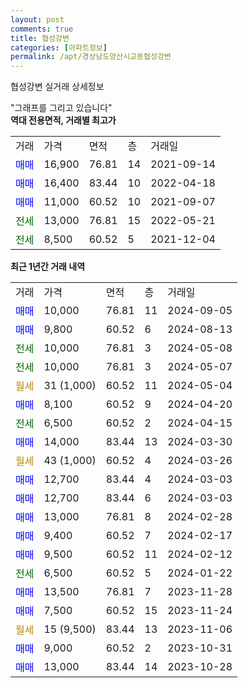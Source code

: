 ```yaml
---
layout: post
comments: true
title: 협성강변
categories: [아파트정보]
permalink: /apt/경상남도양산시교동협성강변
---
```


협성강변 실거래 상세정보

<script type="text/javascript">
  google.charts.load('current', {'packages':['line', 'corechart']});
  google.charts.setOnLoadCallback(drawChart);

  function drawChart() {
    var data = new google.visualization.DataTable();
    data.addColumn('date', '거래일');
    data.addColumn('number', "매매");
    data.addColumn('number', "전세");
    data.addColumn('number', "전매");

    data.addRows([[new Date(Date.parse("2024-09-05")), 10000, null, null], [new Date(Date.parse("2024-08-13")), 9800, null, null], [new Date(Date.parse("2024-05-08")), null, 10000, null], [new Date(Date.parse("2024-05-07")), null, 10000, null], [new Date(Date.parse("2024-05-04")), null, null, null], [new Date(Date.parse("2024-04-20")), 8100, null, null], [new Date(Date.parse("2024-04-15")), null, 6500, null], [new Date(Date.parse("2024-03-30")), 14000, null, null], [new Date(Date.parse("2024-03-26")), null, null, null], [new Date(Date.parse("2024-03-03")), 12700, null, null], [new Date(Date.parse("2024-03-03")), 12700, null, null], [new Date(Date.parse("2024-02-28")), 13000, null, null], [new Date(Date.parse("2024-02-17")), 9400, null, null], [new Date(Date.parse("2024-02-12")), 9500, null, null], [new Date(Date.parse("2024-01-22")), null, 6500, null], [new Date(Date.parse("2023-11-28")), 13500, null, null], [new Date(Date.parse("2023-11-24")), 7500, null, null], [new Date(Date.parse("2023-11-06")), null, null, null], [new Date(Date.parse("2023-10-31")), 9000, null, null], [new Date(Date.parse("2023-10-28")), 13000, null, null]]);

    var options = {
      hAxis: {
        format: 'yyyy/MM/dd'
      },    
      lineWidth: 0,
      pointsVisible: true,    
      title: '최근 1년간 유형별 실거래가 분포',
      legend: { position: 'bottom' }
    };

    var formatter = new google.visualization.NumberFormat({pattern:'###,###'} );
    formatter.format(data, 1);
    formatter.format(data, 2);
    
    setTimeout(function() {
        var chart = new google.visualization.LineChart(document.getElementById('columnchart_material'));
        chart.draw(data, (options));
        document.getElementById('loading').style.display = 'none';
    }, 200);
  }
</script>


<div id="loading" style="z-index:20; display: block; margin-left: 0px">"그래프를 그리고 있습니다"</div>
<div id="columnchart_material" style="width: 95%; margin-left: 0px; display: block"></div>
<!-- contents start -->
<b>역대 전용면적, 거래별 최고가</b>
<table class="sortable">
    <tr>
      <td>거래</td>
      <td>가격</td>
      <td>면적</td>
      <td>층</td>
      <td>거래일</td>
    </tr>
        <tr>
          <td><a style="color: blue">매매</a></td>
          <td>16,900</td>
          <td>76.81</td>
          <td>14</td>
          <td>2021-09-14</td>
        </tr>            <tr>
          <td><a style="color: blue">매매</a></td>
          <td>16,400</td>
          <td>83.44</td>
          <td>10</td>
          <td>2022-04-18</td>
        </tr>            <tr>
          <td><a style="color: blue">매매</a></td>
          <td>11,000</td>
          <td>60.52</td>
          <td>10</td>
          <td>2021-09-07</td>
        </tr>        
        <tr>
              <td><a style="color: darkgreen">전세</a></td>
              <td>13,000</td>
              <td>76.81</td>
              <td>15</td>
              <td>2022-05-21</td>
            </tr>            <tr>
              <td><a style="color: darkgreen">전세</a></td>
              <td>8,500</td>
              <td>60.52</td>
              <td>5</td>
              <td>2021-12-04</td>
            </tr>        
    
</table>

<b>최근 1년간 거래 내역</b>

<table class="sortable">
    <tr>
      <td>거래</td>
      <td>가격</td>
      <td>면적</td>
      <td>층</td>
      <td>거래일</td>
    </tr>
    <tr>
      <td><a style="color: blue">매매</a></td>
      <td>10,000</td>
      <td>76.81</td>
      <td>11</td>
      <td>2024-09-05</td>
    </tr>          <tr>
      <td><a style="color: blue">매매</a></td>
      <td>9,800</td>
      <td>60.52</td>
      <td>6</td>
      <td>2024-08-13</td>
    </tr>          <tr>
      <td><a style="color: darkgreen">전세</a></td>
      <td>10,000</td>
      <td>76.81</td>
      <td>3</td>
      <td>2024-05-08</td>
    </tr>          <tr>
      <td><a style="color: darkgreen">전세</a></td>
      <td>10,000</td>
      <td>76.81</td>
      <td>3</td>
      <td>2024-05-07</td>
    </tr>          <tr>
      <td><a style="color: darkgoldenrod">월세</a></td>
      <td>31 (1,000)</td>
      <td>60.52</td>
      <td>11</td>
      <td>2024-05-04</td>
    </tr>          <tr>
      <td><a style="color: blue">매매</a></td>
      <td>8,100</td>
      <td>60.52</td>
      <td>9</td>
      <td>2024-04-20</td>
    </tr>          <tr>
      <td><a style="color: darkgreen">전세</a></td>
      <td>6,500</td>
      <td>60.52</td>
      <td>2</td>
      <td>2024-04-15</td>
    </tr>          <tr>
      <td><a style="color: blue">매매</a></td>
      <td>14,000</td>
      <td>83.44</td>
      <td>13</td>
      <td>2024-03-30</td>
    </tr>          <tr>
      <td><a style="color: darkgoldenrod">월세</a></td>
      <td>43 (1,000)</td>
      <td>60.52</td>
      <td>4</td>
      <td>2024-03-26</td>
    </tr>          <tr>
      <td><a style="color: blue">매매</a></td>
      <td>12,700</td>
      <td>83.44</td>
      <td>4</td>
      <td>2024-03-03</td>
    </tr>          <tr>
      <td><a style="color: blue">매매</a></td>
      <td>12,700</td>
      <td>83.44</td>
      <td>6</td>
      <td>2024-03-03</td>
    </tr>          <tr>
      <td><a style="color: blue">매매</a></td>
      <td>13,000</td>
      <td>76.81</td>
      <td>8</td>
      <td>2024-02-28</td>
    </tr>          <tr>
      <td><a style="color: blue">매매</a></td>
      <td>9,400</td>
      <td>60.52</td>
      <td>7</td>
      <td>2024-02-17</td>
    </tr>          <tr>
      <td><a style="color: blue">매매</a></td>
      <td>9,500</td>
      <td>60.52</td>
      <td>11</td>
      <td>2024-02-12</td>
    </tr>          <tr>
      <td><a style="color: darkgreen">전세</a></td>
      <td>6,500</td>
      <td>60.52</td>
      <td>5</td>
      <td>2024-01-22</td>
    </tr>          <tr>
      <td><a style="color: blue">매매</a></td>
      <td>13,500</td>
      <td>76.81</td>
      <td>7</td>
      <td>2023-11-28</td>
    </tr>          <tr>
      <td><a style="color: blue">매매</a></td>
      <td>7,500</td>
      <td>60.52</td>
      <td>15</td>
      <td>2023-11-24</td>
    </tr>          <tr>
      <td><a style="color: darkgoldenrod">월세</a></td>
      <td>15 (9,500)</td>
      <td>83.44</td>
      <td>13</td>
      <td>2023-11-06</td>
    </tr>          <tr>
      <td><a style="color: blue">매매</a></td>
      <td>9,000</td>
      <td>60.52</td>
      <td>2</td>
      <td>2023-10-31</td>
    </tr>          <tr>
      <td><a style="color: blue">매매</a></td>
      <td>13,000</td>
      <td>83.44</td>
      <td>14</td>
      <td>2023-10-28</td>
    </tr>      </table>
<!-- contents end -->    

